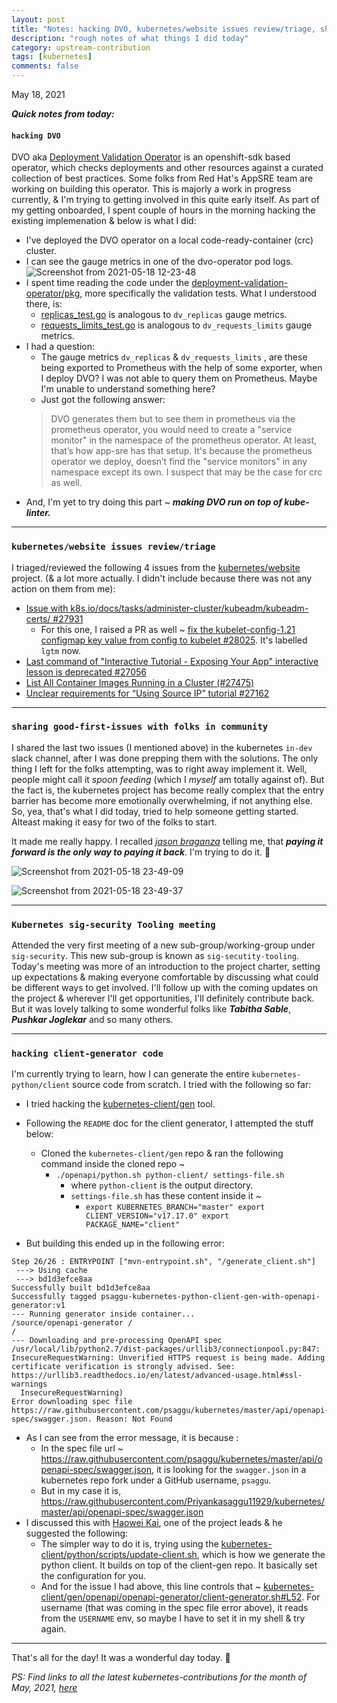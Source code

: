 ```yaml
---
layout: post
title: "Notes: hacking DVO, kubernetes/website issues review/triage, sharing good-first-issues with folks in community, Kubernetes sig-security Tooling meeting, hacking client-generator code #14"
description: "rough notes of what things I did today"
category: upstream-contribution
tags: [kubernetes]
comments: false
---
```


May 18, 2021

***Quick notes from today:***

#### `hacking DVO`

DVO aka [Deployment Validation Operator](https://github.com/app-sre/deployment-validation-operator) is an openshift-sdk based operator, which checks deployments and other resources against a curated collection of best practices. Some folks from Red Hat's AppSRE team are working on building this operator. This is majorly a work in progress currently, & I'm trying to getting involved in this quite early itself. As part of my getting onboarded, I spent couple of hours in the morning hacking the existing implemenation & below is what I did:
- I've deployed the DVO operator on a local code-ready-container (crc) cluster.
- I can see the gauge metrics in one of the dvo-operator pod logs.
    ![Screenshot from 2021-05-18 12-23-48](https://user-images.githubusercontent.com/30499743/118699201-e41c5300-b82e-11eb-98a3-70b07aac84ff.png)
- I spent time reading the code under the [deployment-validation-operator/pkg](https://github.com/app-sre/deployment-validation-operator/tree/master/pkg), more specifically the validation tests. What I understood there, is:
    - [replicas_test.go](https://github.com/app-sre/deployment-validation-operator/blob/master/pkg/validations/replicas_test.go) is analogous to `dv_replicas` gauge metrics.
    - [requests_limits_test.go](https://github.com/app-sre/deployment-validation-operator/blob/master/pkg/validations/requests_limits_test.go) is analogous to `dv_requests_limits` gauge metrics.
- I had a question:
    - The gauge metrics `dv_replicas` & `dv_requests_limits` , are these being exported to Prometheus with the help of some exporter, when I deploy DVO? I was not able to query them on Prometheus. Maybe I'm unable to understand something here?
    - Just got the following answer:
    > DVO generates them but to see them in prometheus via the prometheus operator, you would need to create a "service monitor" in the namespace of the prometheus operator.
    > At least, that’s how app-sre has that setup. It's because the prometheus operator we deploy, doesn’t find the "service monitors" in any namespace except its own.  I suspect that may be the case for crc as well.
- And, I'm yet to try doing this part ~ ***making DVO run on top of kube-linter.***

---

### `kubernetes/website issues review/triage`

I triaged/reviewed the following 4 issues from the [kubernetes/website](https://github.com/kubernetes/website) project. (& a lot more actually. I didn't include because there was not any action on them from me):
- [Issue with k8s.io/docs/tasks/administer-cluster/kubeadm/kubeadm-certs/ #27931](https://github.com/kubernetes/website/issues/27931)
    - For this one, I raised a PR as well ~ [fix the kubelet-config-1.21 configmap key value from config to kubelet #28025](https://github.com/kubernetes/website/pull/28025). It's labelled `lgtm` now.
- [Last command of "Interactive Tutorial - Exposing Your App" interactive lesson is deprecated #27056](https://github.com/kubernetes/website/issues/27056#issuecomment-843129207)
- [List All Container Images Running in a Cluster (#27475)](https://github.com/kubernetes/website/issues/27475#issuecomment-843066458)
- [Unclear requirements for “Using Source IP” tutorial #27162](https://github.com/kubernetes/website/issues/27162#issuecomment-843223669)

---

### `sharing good-first-issues with folks in community`

I shared the last two issues (I mentioned above) in the kubernetes `in-dev` slack channel, after I was done prepping them with the solutions. The only thing I left for the folks attempting, was to right away implement it. Well, people might call it *spoon feeding* (which I *myself* am totally against of). But the fact is, the kubernetes project has become really complex that the entry barrier has become more emotionally overwhelming, if not anything else. So, yea, that's what I did today, tried to help someone getting started. Alteast making it easy for two of the folks to start. 

It made me really happy. I recalled *[jason braganza](www.janusworx.com)* telling me, that ***paying it forward is the only way to paying it back***. I'm trying to do it. 🙂

![Screenshot from 2021-05-18 23-49-09](https://user-images.githubusercontent.com/30499743/118704823-25affc80-b835-11eb-9ce8-00a7b1ea7df6.png)

![Screenshot from 2021-05-18 23-49-37](https://user-images.githubusercontent.com/30499743/118704831-26e12980-b835-11eb-9690-8cc16017f728.png)

---

### `Kubernetes sig-security Tooling meeting`

Attended the very first meeting of a new sub-group/working-group under `sig-security`. This new sub-group is known as `sig-secutity-tooling`. Today's meeting was more of an introduction to the project charter, setting up expectations & making everyone comfortable by discussing what could be different ways to get involved. I'll follow up with the coming updates on the project & wherever I'll get opportunities, I'll definitely contribute back. But it was lovely talking to some wonderful folks like ***Tabitha Sable***, ***Pushkar Joglekar*** and so many others.

---

### `hacking client-generator code`

I'm currently trying to learn, how I can generate the entire `kubernetes-python/client` source code from scratch. I tried with the following so far:
- I tried hacking the [kubernetes-client/gen](https://github.com/kubernetes-client/gen) tool.
- Following the `README` doc for the client generator, I attempted the stuff below:
    - Cloned the `kubernetes-client/gen` repo & ran the following command inside the cloned repo ~
        - `./openapi/python.sh python-client/ settings-file.sh`
            - where `python-client` is the output directory.
            - `settings-file.sh` has these content inside it ~
               - `export KUBERNETES_BRANCH="master" export CLIENT_VERSION="v17.17.0" export PACKAGE_NAME="client"`

- But building this ended up in the following error:

```
Step 26/26 : ENTRYPOINT ["mvn-entrypoint.sh", "/generate_client.sh"]
 ---> Using cache
 ---> bd1d3efce8aa
Successfully built bd1d3efce8aa
Successfully tagged psaggu-kubernetes-python-client-gen-with-openapi-generator:v1
--- Running generator inside container...
/source/openapi-generator /
/
--- Downloading and pre-processing OpenAPI spec
/usr/local/lib/python2.7/dist-packages/urllib3/connectionpool.py:847: InsecureRequestWarning: Unverified HTTPS request is being made. Adding certificate verification is strongly advised. See: https://urllib3.readthedocs.io/en/latest/advanced-usage.html#ssl-warnings
  InsecureRequestWarning)
Error downloading spec file https://raw.githubusercontent.com/psaggu/kubernetes/master/api/openapi-spec/swagger.json. Reason: Not Found
```
- As I can see from the error message, it is because :
    - In the spec file url ~ https://raw.githubusercontent.com/psaggu/kubernetes/master/api/openapi-spec/swagger.json, it is looking for the `swagger.json` in a kubernetes repo fork under a GitHub username, `psaggu`.
    - But in my case it is, https://raw.githubusercontent.com/Priyankasaggu11929/kubernetes/master/api/openapi-spec/swagger.json
- I discussed this with [Haowei Kai](https://github.com/roycaihw), one of the project leads & he suggested the following:
    - The simpler way to do it is, trying using the [kubernetes-client/python/scripts/update-client.sh](https://github.com/kubernetes-client/python/blob/master/scripts/update-client.sh), which is how we generate the python client. It builds on top of the client-gen repo. It basically set the configuration for you.
    - And for the issue I had above, this line controls that ~ [kubernetes-client/gen/openapi/openapi-generator/client-generator.sh#L52](https://github.com/kubernetes-client/gen/blob/65a1e4739cf0dcc2b93f887d33fe0ad3772b6169/openapi/openapi-generator/client-generator.sh#L52). For username (that was coming in the spec file error above), it reads from the `USERNAME` env, so maybe I have to set it in my shell & try again.
    
---

That's all for the day! It was a wonderful day today. 🙏

*PS: Find links to all the latest kubernetes-contributions for the month of May, 2021, [here](psaggu.com/kubernetes.html##may-2021)*
